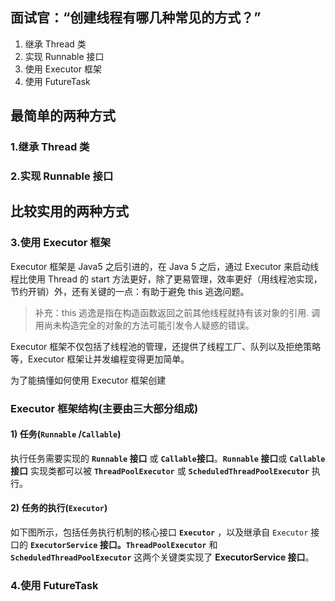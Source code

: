 ## 面试官：“创建线程有哪几种常见的方式？”

1. 继承 Thread 类
2. 实现 Runnable 接口
3. 使用 Executor 框架
4. 使用 FutureTask

## 最简单的两种方式

### 1.继承 Thread 类

### 2.实现 Runnable 接口

## 比较实用的两种方式

### 3.使用 Executor 框架

Executor 框架是 Java5 之后引进的，在 Java 5 之后，通过 Executor 来启动线程比使用 Thread 的 start 方法更好，除了更易管理，效率更好（用线程池实现，节约开销）外，还有关键的一点：有助于避免
this 逃逸问题。

> 补充：this 逃逸是指在构造函数返回之前其他线程就持有该对象的引用. 调用尚未构造完全的对象的方法可能引发令人疑惑的错误。

Executor 框架不仅包括了线程池的管理，还提供了线程工厂、队列以及拒绝策略等，Executor 框架让并发编程变得更加简单。

为了能搞懂如何使用 Executor 框架创建

### Executor 框架结构(主要由三大部分组成)

#### 1) 任务(`Runnable` /`Callable`)

执行任务需要实现的 **`Runnable` 接口** 或 **`Callable`接口**。**`Runnable` 接口**或 **`Callable` 接口** 实现类都可以被 **`ThreadPoolExecutor`**
或 **`ScheduledThreadPoolExecutor`** 执行。

#### 2) 任务的执行(`Executor`)

如下图所示，包括任务执行机制的核心接口 **`Executor`** ，以及继承自 `Executor` 接口的 **`ExecutorService` 接口。`ThreadPoolExecutor`**
和 **`ScheduledThreadPoolExecutor`** 这两个关键类实现了 **ExecutorService 接口**。

### 4.使用 FutureTask